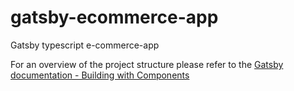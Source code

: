 # gatsby-ecommerce-app
Gatsby typescript e-commerce-app 

For an overview of the project structure please refer to the [Gatsby documentation - Building with Components](https://www.gatsbyjs.org/docs/building-with-components/)


